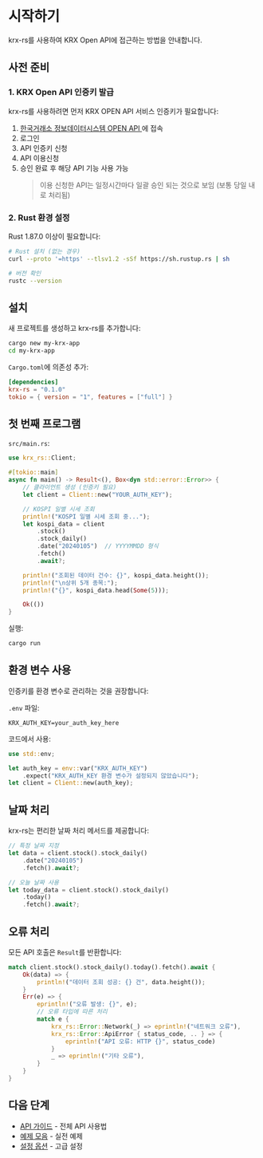 # 시작하기

krx-rs를 사용하여 KRX Open API에 접근하는 방법을 안내합니다.

## 사전 준비

### 1. KRX Open API 인증키 발급

krx-rs를 사용하려면 먼저 KRX OPEN API 서비스 인증키가 필요합니다:

1. [한국거래소 정보데이터시스템 OPEN API ](https://openapi.krx.co.kr/)에 접속
2. 로그인
3. API 인증키 신청
4. API 이용신청
5. 승인 완료 후 해당 API 기능 사용 가능
   > 이용 신청한 API는 일정시간마다 일괄 승인 되는 것으로 보임 (보통 당일 내로 처리됨)

### 2. Rust 환경 설정

Rust 1.87.0 이상이 필요합니다:

```bash
# Rust 설치 (없는 경우)
curl --proto '=https' --tlsv1.2 -sSf https://sh.rustup.rs | sh

# 버전 확인
rustc --version
```

## 설치

새 프로젝트를 생성하고 krx-rs를 추가합니다:

```bash
cargo new my-krx-app
cd my-krx-app
```

`Cargo.toml`에 의존성 추가:

```toml
[dependencies]
krx-rs = "0.1.0"
tokio = { version = "1", features = ["full"] }
```

## 첫 번째 프로그램

`src/main.rs`:

```rust
use krx_rs::Client;

#[tokio::main]
async fn main() -> Result<(), Box<dyn std::error::Error>> {
    // 클라이언트 생성 (인증키 필요)
    let client = Client::new("YOUR_AUTH_KEY");

    // KOSPI 일별 시세 조회
    println!("KOSPI 일별 시세 조회 중...");
    let kospi_data = client
        .stock()
        .stock_daily()
        .date("20240105")  // YYYYMMDD 형식
        .fetch()
        .await?;

    println!("조회된 데이터 건수: {}", kospi_data.height());
    println!("\n상위 5개 종목:");
    println!("{}", kospi_data.head(Some(5)));

    Ok(())
}
```

실행:

```bash
cargo run
```

## 환경 변수 사용

인증키를 환경 변수로 관리하는 것을 권장합니다:

`.env` 파일:

```
KRX_AUTH_KEY=your_auth_key_here
```

코드에서 사용:

```rust
use std::env;

let auth_key = env::var("KRX_AUTH_KEY")
    .expect("KRX_AUTH_KEY 환경 변수가 설정되지 않았습니다");
let client = Client::new(auth_key);
```

## 날짜 처리

krx-rs는 편리한 날짜 처리 메서드를 제공합니다:

```rust
// 특정 날짜 지정
let data = client.stock().stock_daily()
    .date("20240105")
    .fetch().await?;

// 오늘 날짜 사용
let today_data = client.stock().stock_daily()
    .today()
    .fetch().await?;
```

## 오류 처리

모든 API 호출은 `Result`를 반환합니다:

```rust
match client.stock().stock_daily().today().fetch().await {
    Ok(data) => {
        println!("데이터 조회 성공: {} 건", data.height());
    }
    Err(e) => {
        eprintln!("오류 발생: {}", e);
        // 오류 타입에 따른 처리
        match e {
            krx_rs::Error::Network(_) => eprintln!("네트워크 오류"),
            krx_rs::Error::ApiError { status_code, .. } => {
                eprintln!("API 오류: HTTP {}", status_code)
            }
            _ => eprintln!("기타 오류"),
        }
    }
}
```

## 다음 단계

- [API 가이드](api-guide.md) - 전체 API 사용법
- [예제 모음](examples.md) - 실전 예제
- [설정 옵션](configuration.md) - 고급 설정
